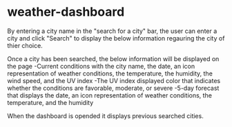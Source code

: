 # weather-dashboard
By entering a city name in the "search for a city" bar, the user can enter a city and click "Search" to display the below information regauring the city of thier choice.



Once a city has been searched, the below information will be displayed on the page
-Current conditions with the city name, the date, an icon representation of weather conditions, the temperature, the humidity, the wind speed, and the UV index
-The UV index displayed color that indicates whether the conditions are favorable, moderate, or severe
-5-day forecast that displays the date, an icon representation of weather conditions, the temperature, and the humidity





When the dashboard is opended it displays previous searched cities.








